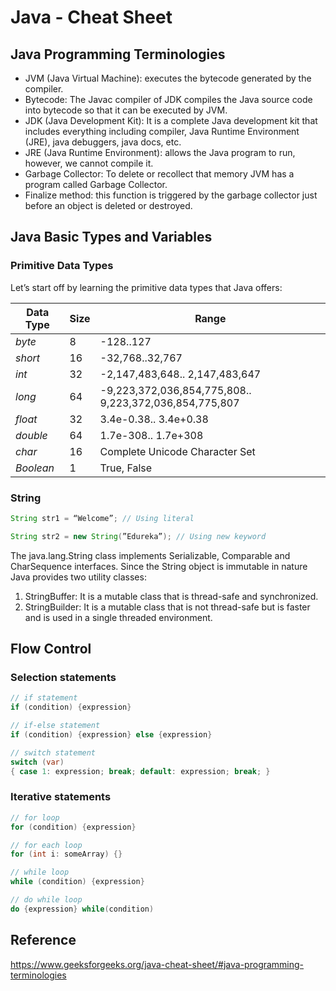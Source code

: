 # Java - Cheat Sheet

## Java Programming Terminologies

- JVM (Java Virtual Machine):  executes the bytecode generated by the compiler.
- Bytecode: The Javac compiler of JDK compiles the Java source code into bytecode so that it can be executed by JVM.
- JDK (Java Development Kit): It is a complete Java development kit that includes everything including compiler, Java Runtime Environment (JRE), java debuggers, java docs, etc.
- JRE (Java Runtime Environment): allows the Java program to run, however, we cannot compile it.
- Garbage Collector: To delete or recollect that memory JVM has a program called Garbage Collector.
- Finalize method: this function is triggered by the garbage collector just before an object is deleted or destroyed.

## Java Basic Types and Variables

### Primitive Data Types

Let’s start off by learning the primitive data types that Java offers:

| Data Type | Size  | Range                                                   |
| --------- | ----- | ------------------------------------------------------- |
| _byte_    | 8     | -128..127                                               |
| _short_   | 16    | -32,768..32,767                                         |
| _int_     | 32    | -2,147,483,648.. 2,147,483,647                          |
| _long_    | 64    | -9,223,372,036,854,775,808.. 9,223,372,036,854,775,807  |
| _float_   | 32    | 3.4e-0.38.. 3.4e+0.38                                   |
| _double_  | 64    | 1.7e-308.. 1.7e+308                                     |
| _char_    | 16    | Complete Unicode Character Set                          |
| _Boolean_ | 1     | True, False                                             |

### String

```java
String str1 = “Welcome”; // Using literal

String str2 = new String(”Edureka”); // Using new keyword
```

The java.lang.String class implements Serializable, Comparable and CharSequence interfaces. Since the String object is immutable in nature Java provides two utility classes:

1. StringBuffer: It is a mutable class that is thread-safe and synchronized.
1. StringBuilder: It is a mutable class that is not thread-safe but is faster and is used in a single threaded environment. 


## Flow Control

### Selection statements

```java
// if statement
if (condition) {expression} 

// if-else statement
if (condition) {expression} else {expression} 

// switch statement
switch (var) 
{ case 1: expression; break; default: expression; break; } 
```

### Iterative statements

```java
// for loop
for (condition) {expression}

// for each loop
for (int i: someArray) {}  

// while loop
while (condition) {expression} 

// do while loop
do {expression} while(condition)
```








##




## Reference

https://www.geeksforgeeks.org/java-cheat-sheet/#java-programming-terminologies